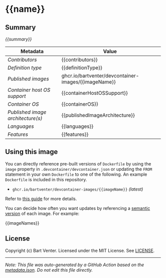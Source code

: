 # {{name}}

## Summary
*{{summary}}*

| Metadata | Value |
|----------|-------|
| *Contributors* | {{contributors}} |
| *Definition type* | {{definitionType}} |
| *Published images* | ghcr.io/bartventer/devcontainer-images/{{imageName}} |
| *Container host OS support* | {{containerHostOSSupport}} |
| *Container OS* | {{containerOS}} |
| *Published image architecture(s)* | {{publishedImageArchitecture}} |
| *Languages* | {{languages}} |
| *Features* | {{features}} |


## Using this image
You can directly reference pre-built versions of `Dockerfile` by using the `image` property in `.devcontainer/devcontainer.json` or updating the `FROM` statement in your own  `Dockerfile` to one of the following. An example `Dockerfile` is included in this repository.
- `ghcr.io/bartventer/devcontainer-images/{{imageName}}` _(latest)_

Refer to [this guide](https://containers.dev/guide/dockerfile) for more details.

You can decide how often you want updates by referencing a [semantic version](https://semver.org/) of each image. For example:

{{imageNames}}

## License
Copyright (c) Bart Venter.
Licensed under the MIT License. See [LICENSE](https://github.com/bartventer/devcontainer-images/blob/main/LICENSE).

---

_Note: This file was auto-generated by a GitHub Action based on the [metadata.json](./metadata.json). Do not edit this file directly._